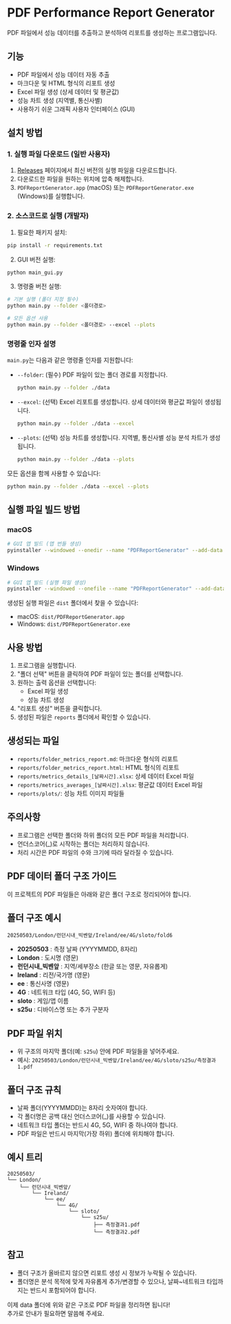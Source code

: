 # PDF Performance Report Generator

PDF 파일에서 성능 데이터를 추출하고 분석하여 리포트를 생성하는 프로그램입니다.

## 기능

- PDF 파일에서 성능 데이터 자동 추출
- 마크다운 및 HTML 형식의 리포트 생성
- Excel 파일 생성 (상세 데이터 및 평균값)
- 성능 차트 생성 (지역별, 통신사별)
- 사용하기 쉬운 그래픽 사용자 인터페이스 (GUI)

## 설치 방법

### 1. 실행 파일 다운로드 (일반 사용자)

1. [Releases](releases) 페이지에서 최신 버전의 실행 파일을 다운로드합니다.
2. 다운로드한 파일을 원하는 위치에 압축 해제합니다.
3. `PDFReportGenerator.app` (macOS) 또는 `PDFReportGenerator.exe` (Windows)를 실행합니다.

### 2. 소스코드로 실행 (개발자)

1. 필요한 패키지 설치:
```bash
pip install -r requirements.txt
```

2. GUI 버전 실행:
```bash
python main_gui.py
```

3. 명령줄 버전 실행:
```bash
# 기본 실행 (폴더 지정 필수)
python main.py --folder <폴더경로>

# 모든 옵션 사용
python main.py --folder <폴더경로> --excel --plots
```

### 명령줄 인자 설명

`main.py`는 다음과 같은 명령줄 인자를 지원합니다:

- `--folder`: (필수) PDF 파일이 있는 폴더 경로를 지정합니다.
  ```bash
  python main.py --folder ./data
  ```

- `--excel`: (선택) Excel 리포트를 생성합니다. 상세 데이터와 평균값 파일이 생성됩니다.
  ```bash
  python main.py --folder ./data --excel
  ```

- `--plots`: (선택) 성능 차트를 생성합니다. 지역별, 통신사별 성능 분석 차트가 생성됩니다.
  ```bash
  python main.py --folder ./data --plots
  ```

모든 옵션을 함께 사용할 수 있습니다:
```bash
python main.py --folder ./data --excel --plots
```

## 실행 파일 빌드 방법

### macOS
```bash
# GUI 앱 빌드 (앱 번들 생성)
pyinstaller --windowed --onedir --name "PDFReportGenerator" --add-data "main.py:." --noconfirm main_gui.py
```

### Windows
```bash
# GUI 앱 빌드 (실행 파일 생성)
pyinstaller --windowed --onefile --name "PDFReportGenerator" --add-data "main.py;." main_gui.py
```

생성된 실행 파일은 `dist` 폴더에서 찾을 수 있습니다:
- macOS: `dist/PDFReportGenerator.app`
- Windows: `dist/PDFReportGenerator.exe`

## 사용 방법

1. 프로그램을 실행합니다.
2. "폴더 선택" 버튼을 클릭하여 PDF 파일이 있는 폴더를 선택합니다.
3. 원하는 출력 옵션을 선택합니다:
   - Excel 파일 생성
   - 성능 차트 생성
4. "리포트 생성" 버튼을 클릭합니다.
5. 생성된 파일은 `reports` 폴더에서 확인할 수 있습니다.

## 생성되는 파일

- `reports/folder_metrics_report.md`: 마크다운 형식의 리포트
- `reports/folder_metrics_report.html`: HTML 형식의 리포트
- `reports/metrics_details_[날짜시간].xlsx`: 상세 데이터 Excel 파일
- `reports/metrics_averages_[날짜시간].xlsx`: 평균값 데이터 Excel 파일
- `reports/plots/`: 성능 차트 이미지 파일들

## 주의사항

- 프로그램은 선택한 폴더와 하위 폴더의 모든 PDF 파일을 처리합니다.
- 언더스코어(_)로 시작하는 폴더는 처리하지 않습니다.
- 처리 시간은 PDF 파일의 수와 크기에 따라 달라질 수 있습니다.

## PDF 데이터 폴더 구조 가이드

이 프로젝트의 PDF 파일들은 아래와 같은 폴더 구조로 정리되어야 합니다.

## 폴더 구조 예시

```
20250503/London/런던시내_빅벤앞/Ireland/ee/4G/sloto/fold6
```

- **20250503** : 측정 날짜 (YYYYMMDD, 8자리)
- **London** : 도시명 (영문)
- **런던시내_빅벤앞** : 지역/세부장소 (한글 또는 영문, 자유롭게)
- **Ireland** : 리전/국가명 (영문)
- **ee** : 통신사명 (영문)
- **4G** : 네트워크 타입 (4G, 5G, WIFI 등)
- **sloto** : 게임/앱 이름
- **s25u** : 디바이스명 또는 추가 구분자

## PDF 파일 위치
- 위 구조의 마지막 폴더(예: `s25u`) 안에 PDF 파일들을 넣어주세요.
- 예시: `20250503/London/런던시내_빅벤앞/Ireland/ee/4G/sloto/s25u/측정결과1.pdf`

## 폴더 구조 규칙
- 날짜 폴더(YYYYMMDD)는 8자리 숫자여야 합니다.
- 각 폴더명은 공백 대신 언더스코어(_)를 사용할 수 있습니다.
- 네트워크 타입 폴더는 반드시 4G, 5G, WIFI 중 하나여야 합니다.
- PDF 파일은 반드시 마지막(가장 하위) 폴더에 위치해야 합니다.

## 예시 트리
```
20250503/
└── London/
    └── 런던시내_빅벤앞/
        └── Ireland/
            └── ee/
                └── 4G/
                    └── sloto/
                        └── s25u/
                            ├── 측정결과1.pdf
                            └── 측정결과2.pdf
```

## 참고
- 폴더 구조가 올바르지 않으면 리포트 생성 시 정보가 누락될 수 있습니다.
- 폴더명은 분석 목적에 맞게 자유롭게 추가/변경할 수 있으나, 날짜~네트워크 타입까지는 반드시 포함되어야 합니다.

이제 data 폴더에 위와 같은 구조로 PDF 파일을 정리하면 됩니다!  
추가로 안내가 필요하면 말씀해 주세요.
